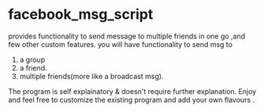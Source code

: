 # facebook_msg_script
provides functionality to send message to multiple friends in one go ,and few other custom features.
you will have functionality to send msg to 

1. a group 
2. a friend.
3. multiple friends(more like a broadcast msg).

The program is self explainatory & doesn't require further explanation. Enjoy and feel free to customize the existing program and add your own flavours .
